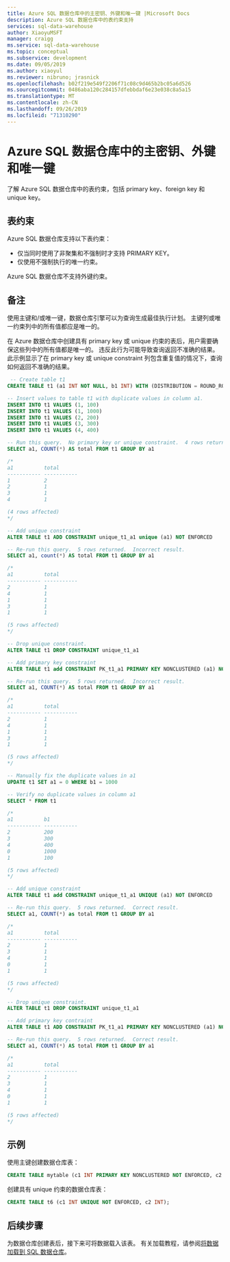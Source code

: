 ```yaml
---
title: Azure SQL 数据仓库中的主密钥、外键和唯一键 |Microsoft Docs
description: Azure SQL 数据仓库中的表约束支持
services: sql-data-warehouse
author: XiaoyuMSFT
manager: craigg
ms.service: sql-data-warehouse
ms.topic: conceptual
ms.subservice: development
ms.date: 09/05/2019
ms.author: xiaoyul
ms.reviewer: nibruno; jrasnick
ms.openlocfilehash: b02f219e549f2206f71c08c9d465b2bc05a6d526
ms.sourcegitcommit: 0486aba120c284157dfebbdaf6e23e038c8a5a15
ms.translationtype: MT
ms.contentlocale: zh-CN
ms.lasthandoff: 09/26/2019
ms.locfileid: "71310290"
---
```

# <a name="primary-key-foreign-key-and-unique-key-in-azure-sql-data-warehouse"></a>Azure SQL 数据仓库中的主密钥、外键和唯一键

了解 Azure SQL 数据仓库中的表约束，包括 primary key、foreign key 和 unique key。

## <a name="table-constraints"></a>表约束 
Azure SQL 数据仓库支持以下表约束： 
- 仅当同时使用了非聚集和不强制时才支持 PRIMARY KEY。    
- 仅使用不强制执行的唯一约束。   

Azure SQL 数据仓库不支持外键约束。  

## <a name="remarks"></a>备注
使用主键和/或唯一键，数据仓库引擎可以为查询生成最佳执行计划。  主键列或唯一约束列中的所有值都应是唯一的。 

在 Azure 数据仓库中创建具有 primary key 或 unique 约束的表后，用户需要确保这些列中的所有值都是唯一的。  违反此行为可能导致查询返回不准确的结果。  此示例显示了在 primary key 或 unique constraint 列包含重复值的情况下，查询如何返回不准确的结果。  

```sql
 -- Create table t1
CREATE TABLE t1 (a1 INT NOT NULL, b1 INT) WITH (DISTRIBUTION = ROUND_ROBIN)

-- Insert values to table t1 with duplicate values in column a1.
INSERT INTO t1 VALUES (1, 100)
INSERT INTO t1 VALUES (1, 1000)
INSERT INTO t1 VALUES (2, 200)
INSERT INTO t1 VALUES (3, 300)
INSERT INTO t1 VALUES (4, 400)

-- Run this query.  No primary key or unique constraint.  4 rows returned. Correct result.
SELECT a1, COUNT(*) AS total FROM t1 GROUP BY a1

/*
a1          total
----------- -----------
1           2
2           1
3           1
4           1

(4 rows affected)
*/

-- Add unique constraint
ALTER TABLE t1 ADD CONSTRAINT unique_t1_a1 unique (a1) NOT ENFORCED

-- Re-run this query.  5 rows returned.  Incorrect result.
SELECT a1, count(*) AS total FROM t1 GROUP BY a1

/*
a1          total
----------- -----------
2           1
4           1
1           1
3           1
1           1

(5 rows affected)
*/

-- Drop unique constraint.
ALTER TABLE t1 DROP CONSTRAINT unique_t1_a1

-- Add primary key constraint
ALTER TABLE t1 add CONSTRAINT PK_t1_a1 PRIMARY KEY NONCLUSTERED (a1) NOT ENFORCED

-- Re-run this query.  5 rows returned.  Incorrect result.
SELECT a1, COUNT(*) AS total FROM t1 GROUP BY a1

/*
a1          total
----------- -----------
2           1
4           1
1           1
3           1
1           1

(5 rows affected)
*/

-- Manually fix the duplicate values in a1
UPDATE t1 SET a1 = 0 WHERE b1 = 1000

-- Verify no duplicate values in column a1 
SELECT * FROM t1

/*
a1          b1
----------- -----------
2           200
3           300
4           400
0           1000
1           100

(5 rows affected)
*/

-- Add unique constraint
ALTER TABLE t1 add CONSTRAINT unique_t1_a1 UNIQUE (a1) NOT ENFORCED  

-- Re-run this query.  5 rows returned.  Correct result.
SELECT a1, COUNT(*) as total FROM t1 GROUP BY a1

/*
a1          total
----------- -----------
2           1
3           1
4           1
0           1
1           1

(5 rows affected)
*/

-- Drop unique constraint.
ALTER TABLE t1 DROP CONSTRAINT unique_t1_a1

-- Add primary key contraint
ALTER TABLE t1 ADD CONSTRAINT PK_t1_a1 PRIMARY KEY NONCLUSTERED (a1) NOT ENFORCED

-- Re-run this query.  5 rows returned.  Correct result.
SELECT a1, COUNT(*) AS total FROM t1 GROUP BY a1

/*
a1          total
----------- -----------
2           1
3           1
4           1
0           1
1           1

(5 rows affected)
*/

```

## <a name="examples"></a>示例
使用主键创建数据仓库表： 

```sql 
CREATE TABLE mytable (c1 INT PRIMARY KEY NONCLUSTERED NOT ENFORCED, c2 INT);
```
创建具有 unique 约束的数据仓库表：

```sql
CREATE TABLE t6 (c1 INT UNIQUE NOT ENFORCED, c2 INT);
```

## <a name="next-steps"></a>后续步骤

为数据仓库创建表后，接下来可将数据载入该表。 有关加载教程，请参阅[将数据加载到 SQL 数据仓库](load-data-wideworldimportersdw.md)。

